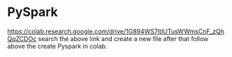 # PySpark
https://colab.research.google.com/drive/1G894WS7ltIUTusWWmsCnF_zQhQqZCDOc
search the above link and create a new file 
after that follow above the create Pyspark in colab.
